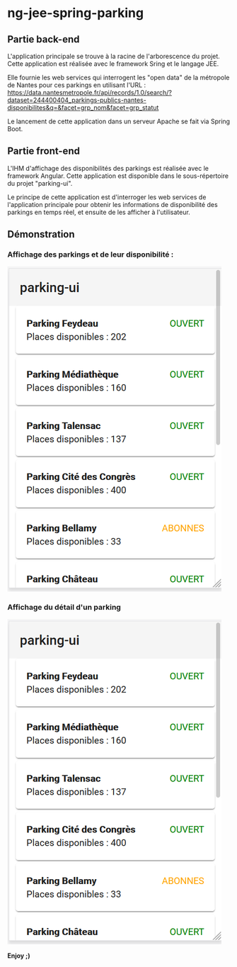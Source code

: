 # ng-jee-spring-parking

## Partie back-end

L'application principale se trouve à la racine de l'arborescence du projet. Cette application est réalisée avec le framework Sring et le langage JEE. 

Elle fournie les web services qui interrogent les "open data" de la métropole de Nantes pour ces parkings en utilisant l'URL : https://data.nantesmetropole.fr/api/records/1.0/search/?dataset=244400404_parkings-publics-nantes-disponibilites&q=&facet=grp_nom&facet=grp_statut

Le lancement de cette application dans un serveur Apache se fait via Spring Boot. 

## Partie front-end

L'IHM d'affichage des disponibilités des parkings est réalisée avec le framework Angular. Cette application est disponible dans le sous-répertoire du projet "parking-ui". 

Le principe de cette application est d'interroger les web services de l'application principale pour obtenir les informations de disponibilité des parkings en temps réel, et ensuite de les afficher à l'utilisateur.

## Démonstration

### Affichage des parkings et de leur disponibilité :

<img src="https://github.com/noelmaurice/ng-jee-spring-parking/blob/jee-spring/doc/demo/parkings.png" />

### Affichage du détail d'un parking

<img src="https://github.com/noelmaurice/ng-jee-spring-parking/blob/jee-spring/doc/demo/parkings.png" />

**Enjoy ;)**
